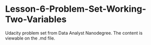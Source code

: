 # Lesson-6-Problem-Set-Working-Two-Variables

Udacity problem set from Data Analyst Nanodegree. The content is viewable on the .md file. 
